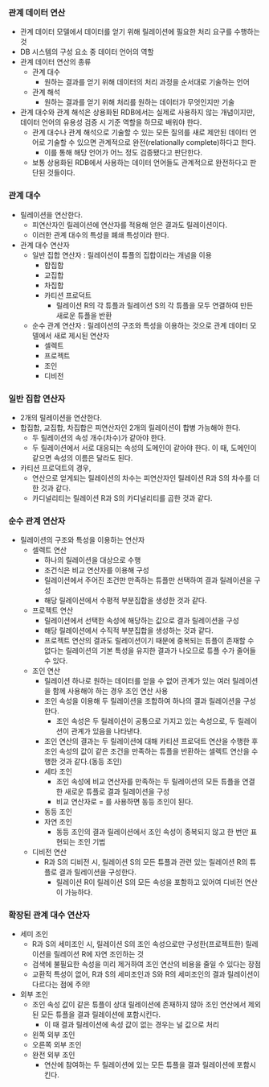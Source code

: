 ### 관계 데이터 연산
- 관계 데이터 모델에서 데이터를 얻기 위해 릴레이션에 필요한 처리 요구를 수행하는 것
- DB 시스템의 구성 요소 중 데이터 언어의 역할
- 관계 데이터 연산의 종류
  - 관계 대수
    - 원하는 결과를 얻기 위해 데이터의 처리 과정을 순서대로 기술하는 언어
  - 관계 해석
    - 원하는 결과를 얻기 위해 처리를 원하는 데이터가 무엇인지만 기술
- 관계 대수와 관계 해석은 상용화된 RDB에서는 실제로 사용하지 않는 개념이지만, 데이터 언어의 유용성 검증 시 기준 역할을 하므로 배워야 한다.
  - 관계 대수나 관계 해석으로 기술할 수 있는 모든 질의를 새로 제안된 데이터 언어로 기술할 수 있으면 관계적으로 완전(relationally complete)하다고 한다.
    - 이를 통해 해당 언어가 어느 정도 검증됐다고 판단한다.
  - 보통 상용화된 RDB에서 사용하는 데이터 언어들도 관계적으로 완전하다고 판단된 것들이다.

### 관계 대수
- 릴레이션을 연산한다.
  - 피연산자인 릴레이션에 연산자를 적용해 얻은 결과도 릴레이션이다.
  - 이러한 관계 대수의 특성을 폐쇄 특성이라 한다.
- 관계 대수 연산자
  - 일반 집합 연산자 : 릴레이션이 튜플의 집합이라는 개념을 이용
    - 합집합
    - 교집합
    - 차집합
    - 카티션 프로덕트
      - 릴레이션 R의 각 튜플과 릴레이션 S의 각 튜플을 모두 연결하여 만든 새로운 튜플을 반환
  - 순수 관계 연산자 : 릴레이션의 구조와 특성을 이용하는 것으로 관계 데이터 모델에서 새로 제시된 연산자
    - 셀렉트
    - 프로젝트
    - 조인
    - 디비전

### 일반 집합 연산자
- 2개의 릴레이션을 연산한다.
- 합집합, 교집합, 차집합은 피연산자인 2개의 릴레이션이 합병 가능해야 한다.
  - 두 릴레이션의 속성 개수(차수)가 같아야 한다.
  - 두 릴레이션에서 서로 대응되는 속성의 도메인이 같아야 한다. 이 때, 도메인이 같으면 속성의 이름은 달라도 된다.
- 카티션 프로덕트의 경우, 
  - 연산으로 얻게되는 릴레이션의 차수는 피연산자인 릴레이션 R과 S의 차수를 더한 것과 같다.
  - 카디널리티는 릴레이션 R과 S의 카디널리티를 곱한 것과 같다.

### 순수 관계 연산자
- 릴레이션의 구조와 특성을 이용하는 연산자
  - 셀렉트 연산
    - 하나의 릴레이션을 대상으로 수행
    - 조건식은 비교 연산자를 이용해 구성
    - 릴레이션에서 주어진 조건만 만족하는 튜플만 선택하여 결과 릴레이션을 구성
    - 해당 릴레이션에서 수평적 부분집합을 생성한 것과 같다.
  - 프로젝트 연산
    - 릴레이션에서 선택한 속성에 해당하는 값으로 결과 릴레이션을 구성
    - 해당 릴레이션에서 수직적 부분집합을 생성하는 것과 같다.
    - 프로젝트 연산의 결과도 릴레이션이기 때문에 중복되는 튜플이 존재할 수 없다는 릴레이션의 기본 특성을 유지한 결과가 나오므로 튜플 수가 줄어들 수 있다.
  - 조인 연산
    - 릴레이션 하나로 원하는 데이터를 얻을 수 없어 관계가 있는 여러 릴레이션을 함께 사용해야 하는 경우 조인 연산 사용
    - 조인 속성을 이용해 두 릴레이션을 조합하여 하나의 결과 릴레이션을 구성한다.
      - 조인 속성은 두 릴레이션이 공통으로 가지고 있는 속성으로, 두 릴레이션이 관계가 있음을 나타낸다.
    - 조인 연산의 결과는 두 릴레이션에 대해 카티션 프로덕트 연산을 수행한 후 조인 속성의 값이 같은 조건을 만족하는 튜플을 반환하는 셀렉트 연산을 수행한 것과 같다.(동등 조인)
    - 세타 조인
      - 조인 속성에 비교 연산자를 만족하는 두 릴레이션의 모든 튜플을 연결한 새로운 튜플로 결과 릴레이션을 구성
      - 비교 연산자로 = 를 사용하면 동등 조인이 된다.
    - 동등 조인
    - 자연 조인
      - 동등 조인의 결과 릴레이션에서 조인 속성이 중복되지 않고 한 번만 표현되는 조인 기법
  - 디비전 연산
    - R과 S의 디비전 시, 릴레이션 S의 모든 튜플과 관련 있는 릴레이션 R의 튜플로 결과 릴레이션을 구성한다.
      - 릴레이션 R이 릴레이션 S의 모든 속성을 포함하고 있어여 디비전 연산이 가능하다.

### 확장된 관계 대수 연산자
- 세미 조인
  - R과 S의 세미조인 시, 릴레이션 S의 조인 속성으로만 구성한(프로젝트한) 릴레이션을 릴레이션 R에 자연 조인하는 것
  - 검색에 불필요한 속성을 미리 제거하여 조인 연산의 비용을 줄일 수 있다는 장점
  - 교환적 특성이 없어, R과 S의 세미조인과 S와 R의 세미조인의 결과 릴레이션이 다르다는 점에 주의!
- 외부 조인
  - 조인 속성 값이 같은 튜플이 상대 릴레이션에 존재하지 않아 조인 연산에서 제외된 모든 튜플을 결과 릴레이션에 포함시킨다.
    - 이 때 결과 릴레이션에 속성 값이 없는 경우는 널 값으로 처리
  - 왼쪽 외부 조인
  - 오른쪽 외부 조인
  - 완전 외부 조인
    - 연산에 참여하는 두 릴레이션에 있는 모든 튜플을 결과 릴레이션에 포함시킨다.
